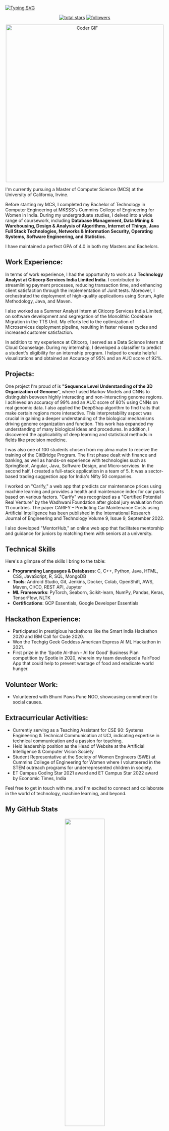 
[![Typing SVG](https://readme-typing-svg.demolab.com?font=Fira+Code&weight=460&size=30&pause=1000&color=DB38F7&center=true&vCenter=true&multiline=true&random=false&width=990&height=100&lines=Hello+there!+;My+name+is+Shreya!+%F0%9F%91%8B)](https://git.io/typing-svg)

<p align="center">
 <a href="https://github.com/shraiyya?tab=repositories&sort=stargazers">
    <img alt="total stars" title="Total stars on GitHub" src="https://custom-icon-badges.demolab.com/github/stars/shraiyya?color=55960c&style=for-the-badge&labelColor=488207&logo=star"/></a>
  <a href="https://github.com/shraiyya?tab=followers">
    <img alt="followers" align= title="Follow me on Github" src="https://custom-icon-badges.demolab.com/github/followers/shraiyya?color=236ad3&labelColor=1155ba&style=for-the-badge&logo=person-add&label=Follow&logoColor=white"/></a>
</p>

<p align="center">
 <img src="https://media.giphy.com/media/v1.Y2lkPTc5MGI3NjExYzhveHBxMDY0NXg3YzBmNmdsOXlmMTk1ZHlkYWhuaHY1cDNza2RqcCZlcD12MV9pbnRlcm5hbF9naWZfYnlfaWQmY3Q9Zw/L1R1tvI9svkIWwpVYr/giphy.gif" alt="Coder GIF" width="500">
</p>

<p align="left">
I'm currently pursuing a Master of Computer Science (MCS) at the University of California, Irvine. 
 
Before starting my MCS, I completed my Bachelor of Technology in Computer Engineering at MKSSS's Cummins College of Engineering for Women in India.  During my undergraduate studies, I delved into a wide range of coursework, including <b>Database Management, Data Mining & Warehousing, Design & Analysis of Algorithms, Internet of Things, Java Full Stack Technologies, Networks & Information Security, Operating Systems, Software Engineering, and Statistics</b>. 

I have maintained a perfect <b></b>GPA of 4.0</b> in both my Masters and Bachelors.

##  **Work Experience:**
In terms of work experience, I had the opportunity to work as a <b>Technology Analyst at Citicorp Services India Limited India</b>.  I contributed to streamlining payment processes, reducing transaction time, and enhancing client satisfaction through the implementation of Junit tests. Moreover, I orchestrated the deployment of high-quality applications using Scrum, Agile Methodology, Java, and Maven.

I also worked as a Summer Analyst Intern at Citicorp Services India Limited, on software development and segregation of the Monolithic Codebase Migration in the TTS Unit. My efforts led to the optimization of Microservices deployment pipeline, resulting in faster release cycles and increased customer satisfaction. 

In addition to my experience at Citicorp, I served as a Data Science Intern at Cloud Counselage. During my internship, I developed a classifier to predict a student's eligibility for an internship program. I helped to create helpful visualizations and obtained an Accuracy of 95% and an AUC score of 92%.

##  **Projects:**
One project I'm proud of is <b>"Sequence Level Understanding of the 3D Organization of Genome</b>", where I used Markov Models and CNNs to distinguish between highly interacting and non-interacting genome regions. I achieved an accuracy of 99% and an AUC score of 80% using CNNs on real genomic data. I also applied the DeepShap algorithm to find traits that make certain regions more interactive. This interpretability aspect was crucial in gaining a deeper understanding of the biological mechanisms driving genome organization and function. This work has expanded my understanding of many biological ideas and procedures. In addition, I discovered the applicability of deep learning and statistical methods in fields like precision medicine.

I was also one of 100 students chosen from my alma mater to receive the training of the CitiBridge Program. The first phase dealt with finance and banking, as well as hands-on
experience with technologies such as SpringBoot, Angular, Java, Software Design, and Micro-services. In the second half, I created a full-stack application in a team of 5. It was a sector-based trading suggestion app for India's Nifty 50 companies.

I worked on "Carify," a web app that predicts car maintenance prices using machine learning and provides a health and maintenance index for car parts based on various factors.  "Carify" was recognized as a "Certified Potential Real Venture" by the Wadhwani Foundation after global jury evaluation from 11 countries. The paper CARIFY –
Predicting Car Maintenance Costs using Artificial Intelligence has been published in the International Research Journal of Engineering and Technology Volume 9, Issue 9, September 2022.

I also developed "MentorHub," an online web app that facilitates mentorship and guidance for juniors by matching them with seniors at a university.

## Technical Skills
Here's a glimpse of the skills I bring to the table:

- **Programming Languages & Databases**: C, C++, Python, Java, HTML, CSS, JavaScript, R, SQL, MongoDB
- **Tools**: Android Studio, Git, Jenkins, Docker, Colab, OpenShift, AWS, Maven, CI/CD, REST API, Jupyter
- **ML Frameworks**: PyTorch, Seaborn, Scikit-learn, NumPy, Pandas, Keras, TensorFlow, NLTK
- **Certifications**: GCP Essentials, Google Developer Essentials


##  **Hackathon Experience:**
- Participated in prestigious hackathons like the Smart India Hackathon 2020 and IBM Call for Code 2020.
- Won the Techgig Geek Goddess American Express AI ML Hackathon in 2021.
- First prize in the ‘Spotle AI-thon - AI for Good’ Business Plan competition by Spotle in 2020, wherein my team developed a FairFood App that could help to prevent wastage of food and eradicate world hunger.

## **Volunteer Work:**
- Volunteered with Bhumi Paws Pune NGO, showcasing commitment to social causes.

##  **Extracurricular Activities:**
- Currently serving as a Teaching Assistant for CSE 90: Systems Engineering & Technical Communication at UCI, indicating expertise in technical communication and a passion for teaching.
- Held leadership position as the Head of Website at the Artificial Intelligence & Computer Vision Society
- Student Representative at the Society of Women Engineers (SWE) at Cummins College of Engineering for Women where I volunteered in the STEM outreach programs for underrepresented children in society.
- ET Campus Coding Star 2021 award and ET Campus Star 2022 award by Economic Times, India



Feel free to get in touch with me, and I'm excited to connect and collaborate in the world of technology, machine learning, and beyond.


## My GitHub Stats
<p align="center">
  <img height="50%" width="auto" src ="https://github-readme-stats.vercel.app/api?username=shraiyya&show_icons=true&count_private=true&theme=darcula&hide_border=true&hide=issues,contribs&bg_color=00000000">
  <img height="50%" width="auto" src ="https://github-readme-stats.vercel.app/api/top-langs/?username=shraiyya&layout=compact&hide_border=true&theme=darcula&bg_color=00000000&langs_count=6&hide=jupyter%20notebook,tex,css,php">
  <img src ="https://github-readme-streak-stats.herokuapp.com?user=shraiyya&theme=darcula&hide_border=true&background=FFFFFF00">
  <br>
  <br>
  <a href="https://www.buymeacoffee.com/shraiyya"> <img align="center" src="https://cdn.buymeacoffee.com/buttons/v2/default-orange.png" height="50" width="210" alt="shraiyya" /></a>

  
  <a href="https://github.com/shraiyya/github-readme-activity-graph"><img alt="Shreya's Activity Graph" src="https://github-readme-activity-graph.vercel.app/graph/?username=shraiyya&bg_color=1F222E&color=F8D866&line=F85D7F&point=FFFFFF&hide_border=true" /></a>
    
</p>

<!-- <p align="center">
  <img align="left" src ="https://github-readme-stats.vercel.app/api/pin/?username=shraiyya&repo=ytdx">
  <img align="right" src ="https://github-readme-stats.vercel.app/api/pin/?username=shraiyya&repo=pixel-weather">


</p> -->

<h2>📫 How to reach me:</h2>

<a href="mailto:pawaskas@uci.edu">![pawaskas@uci.edu](https://img.shields.io/badge/Gmail-D14836?style=for-the-badge&logo=gmail&logoColor=white)</a> 
 <a href="https://www.linkedin.com/in/shreya-pawaskar/">![LinkedIn](https://img.shields.io/badge/LinkedIn-0077B5?style=for-the-badge&logo=linkedin&logoColor=white)</a>
  <a href="https://www.instagram.com/shraiyya/">![Instagram](https://img.shields.io/badge/Instagram-e4405f?style=for-the-badge&logo=linkedin&logoColor=white)</a>

  Show ❤️ by starring repositories you find good! 

<div align="center">
 <img src="https://komarev.com/ghpvc/?username=shraiyya6&style=for-the-badge&color=orange" width="200" />
</div>

<!--
**shraiyya/shraiyya** is a ✨ _special_ ✨ repository because its `README.md` (this file) appears on your GitHub profile.

Here are some ideas to get you started:

- 🔭 I’m currently working on ...
- 🌱 I’m currently learning ...
- 👯 I’m looking to collaborate on ...
- 🤔 I’m looking for help with ...
- 💬 Ask me about ...
- 📫 How to reach me: ...
- 😄 Pronouns: ...
- ⚡ Fun fact: ...
-->
